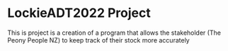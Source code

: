 # LockieADT2022 Project

This is project is a creation of a program that allows the stakeholder (The Peony People NZ) to keep track of their stock more accurately
